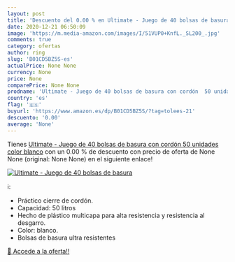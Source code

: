 ```yaml
---
layout: post
title: 'Descuento del 0.00 % en Ultimate - Juego de 40 bolsas de basura '
date: 2020-12-21 06:50:09
image: 'https://m.media-amazon.com/images/I/51VUP0+KnfL._SL200_.jpg'
comments: true
category: ofertas
author: ring
slug: 'B01CD5BZ5S-es'
actualPrice: None None
currency: None
price: None
comparePrice: None None
prodname: 'Ultimate - Juego de 40 bolsas de basura con cordón  50 unidades  color blanco'
country: 'es'
flag: '🇪🇸'
buyurl: 'https://www.amazon.es/dp/B01CD5BZ5S/?tag=tolees-21'
descuento: '0.00'
average: 'None'
---
```


Tienes [Ultimate - Juego de 40 bolsas de basura con cordón  50 unidades  color blanco](https://www.amazon.es/dp/B01CD5BZ5S/?tag=tolees-21) con un 0.00 % de descuento con precio de oferta de None None (original: None None) en el siguiente enlace!

[![Ultimate - Juego de 40 bolsas de basura ](https://m.media-amazon.com/images/I/51VUP0+KnfL._SL200_.jpg)](https://www.amazon.es/dp/B01CD5BZ5S/?tag=tolees-21)

ℹ️:

- Práctico cierre de cordón.
- Capacidad: 50 litros
- Hecho de plástico multicapa para alta resistencia y resistencia al desgarro.
- Color: blanco.
- Bolsas de basura ultra resistentes

[🛒 Accede a la oferta!!](https://www.amazon.es/dp/B01CD5BZ5S/?tag=tolees-21)
